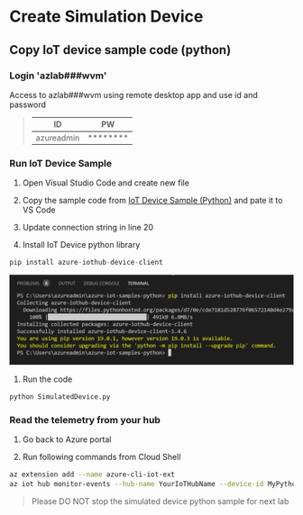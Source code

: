 # Create Simulation Device

## Copy IoT device sample code (python)

### Login 'azlab###wvm'

Access to azlab###wvm using remote desktop app and use id and password
> 
> |ID|PW|
> |---|---|
> |azureadmin|********|

### Run IoT Device Sample 

1. Open Visual Studio Code and create new file

1. Copy the sample code from [IoT Device Sample (Python)](https://raw.githubusercontent.com/xlegend1024/az-iot-lab/master/AzureIoTDevice/simluatedDevice.py) and pate it to VS Code

1. Update connection string in line 20

1. Install IoT Device python library

```python
pip install azure-iothub-device-client
```

![02.01](./images/02.01.png)

1. Run the code

```python
python SimulatedDevice.py
```

### Read the telemetry from your hub

1. Go back to Azure portal

2. Run following commands from Cloud Shell

```bash
az extension add --name azure-cli-iot-ext
az iot hub monitor-events --hub-name YourIoTHubName --device-id MyPythonDevice
```

> Please DO NOT stop the simulated device python sample for next lab